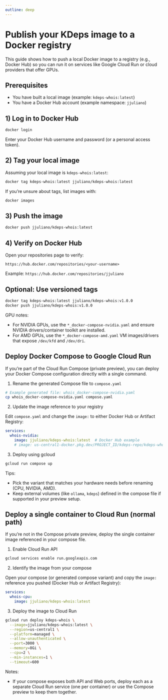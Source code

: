 ```yaml
---
outline: deep
---
```


# Publish your KDeps image to a Docker registry

This guide shows how to push a local Docker image to a registry (e.g., Docker Hub) so you can run it on services like Google Cloud Run or cloud providers that offer GPUs.

## Prerequisites

- You have built a local image (example: `kdeps-whois:latest`)
- You have a Docker Hub account (example namespace: `jjuliano`)

## 1) Log in to Docker Hub

```bash
docker login
```

Enter your Docker Hub username and password (or a personal access token).

## 2) Tag your local image

Assuming your local image is `kdeps-whois:latest`:

```bash
docker tag kdeps-whois:latest jjuliano/kdeps-whois:latest
```

If you’re unsure about tags, list images with:

```bash
docker images
```

## 3) Push the image

```bash
docker push jjuliano/kdeps-whois:latest
```

## 4) Verify on Docker Hub

Open your repositories page to verify:

`https://hub.docker.com/repositories/<your-username>`

Example: `https://hub.docker.com/repositories/jjuliano`

## Optional: Use versioned tags

```bash
docker tag kdeps-whois:latest jjuliano/kdeps-whois:v1.0.0
docker push jjuliano/kdeps-whois:v1.0.0
```

GPU notes:

- For NVIDIA GPUs, use the `*_docker-compose-nvidia.yaml` and ensure NVIDIA drivers/container toolkit are installed.
- For AMD GPUs, use the `*_docker-compose-amd.yaml` VM images/drivers that expose `/dev/kfd` and `/dev/dri`.

## Deploy Docker Compose to Google Cloud Run

If you’re part of the Cloud Run Compose (private preview), you can deploy your Docker Compose configuration directly with a single command.

1) Rename the generated Compose file to `compose.yaml`

```bash
# Example generated file: whois_docker-compose-nvidia.yaml
cp whois_docker-compose-nvidia.yaml compose.yaml
```

2) Update the image reference to your registry

Edit `compose.yaml` and change the `image:` to either Docker Hub or Artifact Registry:

```yaml
services:
  whois-nvidia:
    image: jjuliano/kdeps-whois:latest  # Docker Hub example
    # image: us-central1-docker.pkg.dev/PROJECT_ID/kdeps-repo/kdeps-whois:latest  # Artifact Registry example
```

3) Deploy using gcloud

```bash
gcloud run compose up
```

Tips:

- Pick the variant that matches your hardware needs before renaming (CPU, NVIDIA, AMD).
- Keep external volumes (like `ollama`, `kdeps`) defined in the compose file if supported in your preview setup.

## Deploy a single container to Cloud Run (normal path)

If you’re not in the Compose private preview, deploy the single container image referenced in your compose file.

1) Enable Cloud Run API

```bash
gcloud services enable run.googleapis.com
```

2) Identify the image from your compose

Open your compose (or generated compose variant) and copy the `image:` reference you pushed (Docker Hub or Artifact Registry):

```yaml
services:
  whois-cpu:
    image: jjuliano/kdeps-whois:latest
```

3) Deploy the image to Cloud Run

```bash
gcloud run deploy kdeps-whois \
  --image=jjuliano/kdeps-whois:latest \
  --region=us-central1 \
  --platform=managed \
  --allow-unauthenticated \
  --port=3000 \
  --memory=8Gi \
  --cpu=2 \
  --min-instances=1 \
  --timeout=600
```

Notes:

- If your compose exposes both API and Web ports, deploy each as a separate Cloud Run service (one per container) or use the Compose preview to keep them together.

